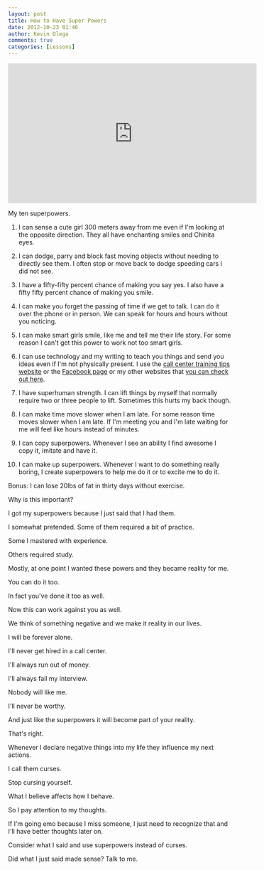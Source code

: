 ```yaml
---
layout: post
title: How to Have Super Powers
date: 2012-10-23 01:46
author: Kevin Olega
comments: true
categories: [Lessons]
---
```

<iframe width="560" height="315" src="https://www.youtube.com/embed/ZKlNePWUQA4" frameborder="0" allow="accelerometer; autoplay; encrypted-media; gyroscope; picture-in-picture" allowfullscreen></iframe>

My ten superpowers.

1.  I can sense a cute girl 300 meters away from me even if I'm looking at the opposite direction. They all have enchanting smiles and Chinita eyes.

2.  I can dodge, parry and block fast moving objects without needing to directly see them. I often stop or move back to dodge speeding cars I did not see.

3.  I have a fifty-fifty percent chance of making you say yes. I also have a fifty fifty percent chance of making you smile.

4.  I can make you forget the passing of time if we get to talk. I can do it over the phone or in person. We can speak for hours and hours without you noticing.

5.  I can make smart girls smile, like me and tell me their life story. For some reason I can't get this power to work not too smart girls.

6.  I can use technology and my writing to teach you things and send you ideas even if I'm not physically present. I use the [call center training tips website](https://callcentertrainingtips.com) or the [Facebook page](https://www.facebook.com/pages/Call-Center-Training-Tips/449507911746386) or my other websites that [you can check out here](https://kevinolega.com).

7.  I have superhuman strength. I can lift things by myself that normally require two or three people to lift. Sometimes this hurts my back though.

8.  I can make time move slower when I am late. For some reason time moves slower when I am late. If I'm meeting you and I'm late waiting for me will feel like hours instead of minutes.

9.  I can copy superpowers. Whenever I see an ability I find awesome I copy it, imitate and have it.

10. I can make up superpowers. Whenever I want to do something really boring, I create superpowers to help me do it or to excite me to do it.

Bonus: I can lose 20lbs of fat in thirty days without exercise.

Why is this important?

I got my superpowers because I just said that I had them. 

I somewhat pretended. Some of them required a bit of practice. 

Some I mastered with experience. 

Others required study.

Mostly, at one point I wanted these powers and they became reality for me. 

You can do it too. 

In fact you've done it too as well. 

Now this can work against you as well. 

We think of something negative and we make it reality in our lives.

I will be forever alone.

I'll never get hired in a call center.

I'll always run out of money.

I'll always fail my interview.

Nobody will like me.

I'll never be worthy.

And just like the superpowers it will become part of your reality. 

That's right. 

Whenever I declare negative things into my life they influence my next actions. 

I call them curses. 

Stop cursing yourself.

What I believe affects how I behave. 

So I pay attention to my thoughts. 

If I'm going emo because I miss someone, I just need to recognize that and I'll have better thoughts later on.

Consider what I said and use superpowers instead of curses.

Did what I just said made sense? Talk to me.
